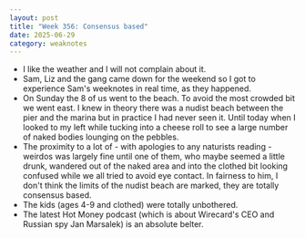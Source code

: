 ```yaml
---
layout: post
title: "Week 356: Consensus based"
date: 2025-06-29
category: weaknotes
---
```

* I like the weather and I will not complain about it.
* Sam, Liz and the gang came down for the weekend so I got to experience Sam's weeknotes in real time, as they happened.
* On Sunday the 8 of us went to the beach. To avoid the most crowded bit we went east. I knew in theory there was a nudist beach between the pier and the marina but in practice I had never seen it. Until today when I looked to my left while tucking into a cheese roll to see a large number of naked bodies lounging on the pebbles.
* The proximity to a lot of - with apologies to any naturists reading - weirdos was largely fine until one of them, who maybe seemed a little drunk, wandered out of the naked area and into the clothed bit looking confused while we all tried to avoid eye contact. In fairness to him, I don't think the limits of the nudist beach are marked, they are totally consensus based.
* The kids (ages 4-9 and clothed) were totally unbothered.
* The latest Hot Money podcast (which is about Wirecard's CEO and Russian spy Jan Marsalek) is an absolute belter.
